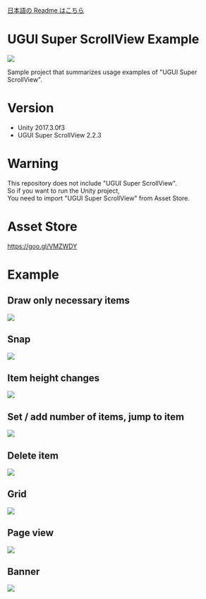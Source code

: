 [日本語の Readme はこちら](https://github.com/baba-s/ugui-super-scrollview-example/blob/master/README_JP.md)  

# UGUI Super ScrollView Example

![](https://cdn-ak.f.st-hatena.com/images/fotolife/b/baba_s/20180309/20180309131028.png)

Sample project that summarizes usage examples of "UGUI Super ScrollView".  

# Version

- Unity 2017.3.0f3
- UGUI Super ScrollView 2.2.3

# Warning

This repository does not include "UGUI Super ScrollView".  
So if you want to run the Unity project,  
You need to import "UGUI Super ScrollView" from Asset Store.  

# Asset Store

https://goo.gl/VMZWDY

# Example

## Draw only necessary items

![](https://cdn-ak.f.st-hatena.com/images/fotolife/b/baba_s/20180308/20180308213201.gif)

## Snap

![](https://cdn-ak.f.st-hatena.com/images/fotolife/b/baba_s/20180308/20180308213745.gif)

## Item height changes

![](https://cdn-ak.f.st-hatena.com/images/fotolife/b/baba_s/20180308/20180308220102.gif)

## Set / add number of items, jump to item

![](https://cdn-ak.f.st-hatena.com/images/fotolife/b/baba_s/20180309/20180309112201.gif)

## Delete item

![](https://cdn-ak.f.st-hatena.com/images/fotolife/b/baba_s/20180309/20180309115103.gif)

## Grid

![](https://cdn-ak.f.st-hatena.com/images/fotolife/b/baba_s/20180309/20180309123707.gif)

## Page view

![](https://cdn-ak.f.st-hatena.com/images/fotolife/b/baba_s/20180310/20180310182307.gif)

## Banner

![](https://cdn-ak.f.st-hatena.com/images/fotolife/b/baba_s/20180310/20180310180148.gif)